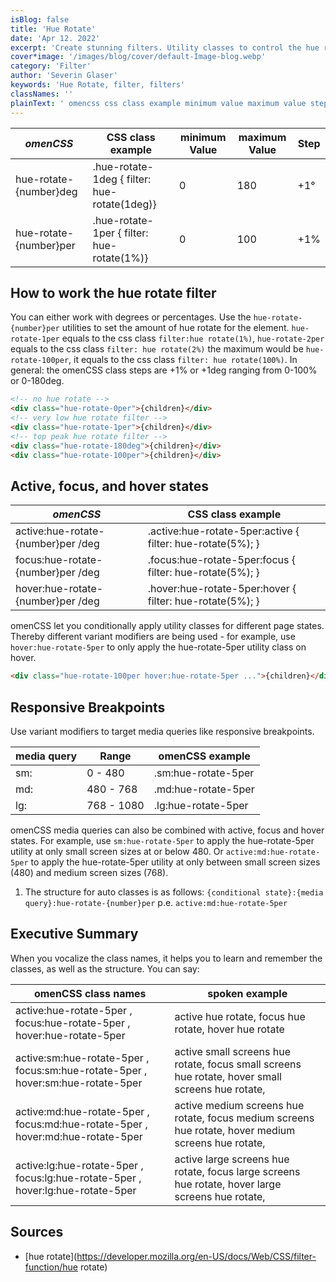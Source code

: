 ```yaml
---
isBlog: false
title: 'Hue Rotate'
date: 'Apr 12. 2022'
excerpt: 'Create stunning filters. Utility classes to control the hue rotate.'
cover*image: '/images/blog/cover/default-Image-blog.webp'
category: 'Filter'
author: 'Severin Glaser'
keywords: 'Hue Rotate, filter, filters'
classNames: ''
plainText: ' omencss css class example minimum value maximum value step hue-rotate number deg hue-rotate-1deg filter: hue-rotate 1deg 0 180 +1° hue-rotate number per hue-rotate-1per filter: hue-rotate 1% 0 100 +1% how to work the hue rotate filter you can either work with degrees or percentages use the `hue-rotate number per` utilities to set the amount of hue rotate for the element `hue-rotate-1per` equals to the css class `filter:hue rotate 1% ` `hue-rotate-2per` equals to the css class `filter: hue rotate 2% ` the maximum would be `hue-rotate-100per` it equals to the css class `filter: hue rotate 100% ` in general: the omencss class steps are +1% or +1deg ranging from 0-100% or 0-180deg  active focus and hover states omencss css class example active:hue-rotate number per deg active :hue-rotate-5per:active filter: hue-rotate 5% ; focus:hue-rotate number per deg focus :hue-rotate-5per:focus filter: hue-rotate 5% ; hover:hue-rotate number per deg hover :hue-rotate-5per:hover filter: hue-rotate 5% ; omencss let you conditionally apply utility classes for different page states thereby different variant modifiers are being used for example use `hover:hue-rotate-5per` to only apply the hue-rotate-5per utility class on hover  responsive breakpoints use variant modifiers to target media queries like responsive breakpoints media query range omencss example sm: 0 480 sm:hue-rotate-5per md: 480 768 md:hue-rotate-5per lg: 768 1080 lg:hue-rotate-5per omencss media queries can also be combined with active focus and hover states for example use `sm:hue-rotate-5per` to apply the hue-rotate-5per utility at only small screen sizes at or below 480 or `active:md:hue-rotate-5per` to apply the hue-rotate-5per utility at only between small screen sizes 480 and medium screen sizes 768 1 the structure for auto classes is as follows: ` conditional state : media query :hue-rotate number per` p e `active:md:hue-rotate-5per` executive summary when you vocalize the class names it helps you to learn and remember the classes as well as the structure you can say: omencss class names spoken example active:hue-rotate-5per focus:hue-rotate-5per hover:hue-rotate-5per active hue rotate focus hue rotate hover hue rotate active:sm:hue-rotate-5per focus:sm:hue-rotate-5per hover:sm:hue-rotate-5per active small screens hue rotate focus small screens hue rotate hover small screens hue rotate active:md:hue-rotate-5per focus:md:hue-rotate-5per hover:md:hue-rotate-5per active medium screens hue rotate focus medium screens hue rotate hover medium screens hue rotate active:lg:hue-rotate-5per focus:lg:hue-rotate-5per hover:lg:hue-rotate-5per active large screens hue rotate focus large screens hue rotate hover large screens hue rotate sources hue rotate https: developer mozilla org en-us docs web css filter-function hue rotate '
---
```


| _omenCSS_              | CSS class example                            | minimum Value | maximum Value | Step |
| ---------------------- | -------------------------------------------- | ------------- | ------------- | ---- |
| hue-rotate-{number}deg | .hue-rotate-1deg { filter: hue-rotate(1deg)} | 0             | 180           | +1°  |
| hue-rotate-{number}per | .hue-rotate-1per { filter: hue-rotate(1%)}   | 0             | 100           | +1%  |

## How to work the hue rotate filter

You can either work with degrees or percentages. Use the `hue-rotate-{number}per` utilities to set the amount of hue rotate for the element. `hue-rotate-1per` equals to the css class `filter:hue rotate(1%)`, `hue-rotate-2per` equals to the css class `filter: hue rotate(2%)` the maximum would be `hue-rotate-100per`, it equals to the css class `filter: hue rotate(100%)`. In general: the omenCSS class steps are +1% or +1deg ranging from 0-100% or 0-180deg.

```html
<!-- no hue rotate -->
<div class="hue-rotate-0per">{children}</div>
<!-- very low hue rotate filter -->
<div class="hue-rotate-1per">{children}</div>
<!-- top peak hue rotate filter -->
<div class="hue-rotate-180deg">{children}</div>
<div class="hue-rotate-100per">{children}</div>
```

## Active, focus, and hover states

| _omenCSS_                          | CSS class example                                           |
| ---------------------------------- | ----------------------------------------------------------- |
| active:hue-rotate-{number}per /deg | .active\:hue-rotate-5per:active { filter: hue-rotate(5%); } |
| focus:hue-rotate-{number}per /deg  | .focus\:hue-rotate-5per:focus { filter: hue-rotate(5%); }   |
| hover:hue-rotate-{number}per /deg  | .hover\:hue-rotate-5per:hover { filter: hue-rotate(5%); }   |

omenCSS let you conditionally apply utility classes for different page states. Thereby different variant modifiers are being used - for example, use `hover:hue-rotate-5per` to only apply the hue-rotate-5per utility class on hover.

```html
<div class="hue-rotate-100per hover:hue-rotate-5per ...">{children}</div>
```

## Responsive Breakpoints

Use variant modifiers to target media queries like responsive breakpoints.

| media query | Range      | omenCSS example     |
| ----------- | ---------- | ------------------- |
| sm:         | 0 - 480    | .sm:hue-rotate-5per |
| md:         | 480 - 768  | .md:hue-rotate-5per |
| lg:         | 768 - 1080 | .lg:hue-rotate-5per |

omenCSS media queries can also be combined with active, focus and hover states. For example, use `sm:hue-rotate-5per` to apply the hue-rotate-5per utility at only small screen sizes at or below 480. Or `active:md:hue-rotate-5per` to apply the hue-rotate-5per utility at only between small screen sizes (480) and medium screen sizes (768).

1. The structure for auto classes is as follows: `{conditional state}:{media query}:hue-rotate-{number}per` p.e. `active:md:hue-rotate-5per`

## Executive Summary

When you vocalize the class names, it helps you to learn and remember the classes, as well as the structure. You can say:

| omenCSS class names                                                             | spoken example                                                                                      |
| ------------------------------------------------------------------------------- | --------------------------------------------------------------------------------------------------- |
| active:hue-rotate-5per , focus:hue-rotate-5per , hover:hue-rotate-5per          | active hue rotate, focus hue rotate, hover hue rotate                                               |
| active:sm:hue-rotate-5per , focus:sm:hue-rotate-5per , hover:sm:hue-rotate-5per | active small screens hue rotate, focus small screens hue rotate, hover small screens hue rotate,    |
| active:md:hue-rotate-5per , focus:md:hue-rotate-5per , hover:md:hue-rotate-5per | active medium screens hue rotate, focus medium screens hue rotate, hover medium screens hue rotate, |
| active:lg:hue-rotate-5per , focus:lg:hue-rotate-5per , hover:lg:hue-rotate-5per | active large screens hue rotate, focus large screens hue rotate, hover large screens hue rotate,    |

## Sources

- [hue rotate](https://developer.mozilla.org/en-US/docs/Web/CSS/filter-function/hue rotate)

